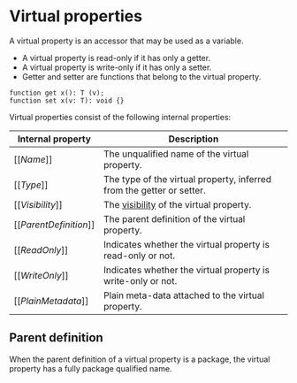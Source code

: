 # Virtual properties

A virtual property is an accessor that may be used as a variable.

* A virtual property is read-only if it has only a getter.
* A virtual property is write-only if it has only a setter.
* Getter and setter are functions that belong to the virtual property.

```
function get x(): T (v);
function set x(v: T): void {}
```

Virtual properties consist of the following internal properties:

| Internal property | Description |
| ----------------- | ----------- |
| \[\[*Name*\]\] | The unqualified name of the virtual property. |
| \[\[*Type*\]\] | The type of the virtual property, inferred from the getter or setter. |
| \[\[*Visibility*\]\] | The [visibility](visibility.md) of the virtual property. |
| \[\[*ParentDefinition*\]\] | The parent definition of the virtual property. |
| \[\[*ReadOnly*\]\] | Indicates whether the virtual property is read-only or not. |
| \[\[*WriteOnly*\]\] | Indicates whether the virtual property is write-only or not. |
| \[\[*PlainMetadata*\]\] | Plain meta-data attached to the virtual property. |

## Parent definition

When the parent definition of a virtual property is a package, the virtual property has a fully package qualified name.